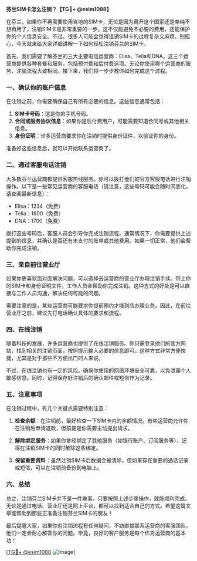 **芬兰SIM卡怎么注销？【TG💪+ @esim1088】**

在芬兰，如果你不再需要使用当地的SIM卡，无论是因为离开这个国家还是单纯不想再用了，注销SIM卡是非常重要的一步。这不仅能避免不必要的费用，还能保护你的个人信息安全。不过，很多人可能会觉得注销SIM卡的过程复杂又麻烦。别担心，今天就来给大家详细讲解一下如何轻松注销芬兰的SIM卡。

首先，我们需要了解芬兰的三大主要电信运营商：Elisa、Telia和DNA。这三个运营商提供各种套餐和服务，包括预付费和后付费选项。无论你使用哪个运营商的服务，注销流程大致相同。接下来，我们将一步步教你如何完成这个过程。

### 一、确认你的账户信息

在注销之前，你需要确保自己有所有必要的信息。这些信息通常包括：

1. **SIM卡号码**：这是你的手机号码。
2. **合同或服务协议信息**：如果你是后付费用户，可能需要知道合同号或其他相关信息。
3. **身份证明**：许多运营商要求你在注销时提供身份证件，以验证你的身份。

准备好这些信息后，就可以开始联系运营商了。

### 二、通过客服电话注销

大多数芬兰运营商都提供客服热线服务。你可以拨打他们的官方客服电话进行注销操作。以下是一些常见运营商的客服电话（请注意，这些号码可能会随时间变化，请查阅最新信息）：

- Elisa：1234（免费）
- Telia：1600（免费）
- DNA：1700（免费）

拨打这些号码后，客服人员会引导你完成注销流程。通常情况下，你需要提供上述提到的信息，并确认是否还有未支付的账单或其他费用。如果一切正常，他们会帮助你完成注销。

### 三、亲自前往营业厅

如果你更喜欢面对面解决问题，可以选择去运营商的营业厅办理注销手续。带上你的SIM卡和身份证明文件，工作人员会帮助你完成注销。这种方式的好处是可以直接与工作人员沟通，解决任何可能的问题。

需要注意的是，某些运营商可能要求你提前预约才能到店办理业务。因此，在前往营业厅之前，建议先打电话确认具体的要求和流程。

### 四、在线注销

随着科技的发展，许多运营商也提供了在线注销服务。你只需登录他们的官方网站，找到相关的注销页面，按照提示输入必要的信息即可。这种方式非常方便快捷，尤其是对于那些不方便出门的人来说。

不过，在线注销也有一定的风险。确保你使用的网络环境安全可靠，以免泄露个人敏感信息。同时，记得保存好注销后的确认邮件或短信作为记录。

### 五、注意事项

在注销过程中，有几个关键点需要特别注意：

1. **检查余额**：在注销前，最好检查一下SIM卡内的余额情况。有些运营商允许你在注销后申请退款，但前提是你需要主动提出请求。
   
2. **解除绑定服务**：如果你曾经绑定了其他服务（如银行账户、订阅服务等），记得在注销SIM卡的同时解除这些绑定。

3. **保留重要资料**：虽然注销SIM卡后数据会被清除，但如果存在重要的通话记录或短信，可以在注销前备份到电脑上。

### 六、总结

总之，注销芬兰SIM卡并不是一件难事。只要按照上述步骤操作，就能顺利完成。无论是通过电话、营业厅还是网上平台，都可以找到适合自己的方式。希望这篇文章能帮助到那些正准备注销芬兰SIM卡的朋友！

最后提醒大家，如果你对注销流程有任何疑问，不妨直接联系运营商的客服团队，他们一定会耐心解答你的问题。毕竟，良好的客户服务是每个优秀运营商的基本功！

[[TG💪+ @esim1088](https://t.me/s/esim1088) ![Image](https://i.postimg.cc/4NQfJmqS/Snipaste-2025-05-13-00-14-12.png)]